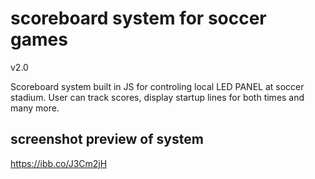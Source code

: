 # scoreboard system for soccer games
v2.0

Scoreboard system built in JS for controling local LED PANEL at soccer stadium.
User can track scores, display startup lines for both times and many more.

## screenshot preview of system
https://ibb.co/J3Cm2jH
